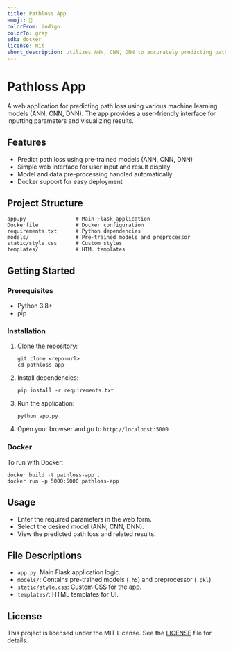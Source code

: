 ```yaml
---
title: Pathloss App
emoji: 📡
colorFrom: indigo
colorTo: gray
sdk: docker
license: mit
short_description: utilizes ANN, CNN, DNN to accurately predicting pathloss
---
```


# Pathloss App
 
 A web application for predicting path loss using various machine learning models (ANN, CNN, DNN). The app provides a user-friendly interface for inputting parameters and visualizing results.
 
 ## Features
 
 - Predict path loss using pre-trained models (ANN, CNN, DNN)
 - Simple web interface for user input and result display
 - Model and data pre-processing handled automatically
 - Docker support for easy deployment
 
 ## Project Structure
 
 ```
 app.py                # Main Flask application
 Dockerfile            # Docker configuration
 requirements.txt      # Python dependencies
 models/               # Pre-trained models and preprocessor
 static/style.css      # Custom styles
 templates/            # HTML templates
 ```
 
 ## Getting Started
 
 ### Prerequisites
 
 - Python 3.8+
 - pip
 
 ### Installation
 
 1. Clone the repository:
	 ```
	 git clone <repo-url>
	 cd pathloss-app
	 ```
 
 2. Install dependencies:
	 ```
	 pip install -r requirements.txt
	 ```
 
 3. Run the application:
	 ```
	 python app.py
	 ```
 
 4. Open your browser and go to `http://localhost:5000`
 
 ### Docker
 
 To run with Docker:
 ```
 docker build -t pathloss-app .
 docker run -p 5000:5000 pathloss-app
 ```
 
 ## Usage
 
 - Enter the required parameters in the web form.
 - Select the desired model (ANN, CNN, DNN).
 - View the predicted path loss and related results.
 
 ## File Descriptions
 
 - `app.py`: Main Flask application logic.
 - `models/`: Contains pre-trained models (`.h5`) and preprocessor (`.pkl`).
 - `static/style.css`: Custom CSS for the app.
 - `templates/`: HTML templates for UI.
 
 ## License
 
 This project is licensed under the MIT License. See the [LICENSE](LICENSE) file for details.


